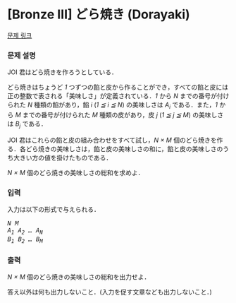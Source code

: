 # [Bronze III] どら焼き (Dorayaki)

[문제 링크](https://www.acmicpc.net/problem/33164) 

### 문제 설명

<p>JOI 君はどら焼きを作ろうとしている．</p>

<p>どら焼きはちょうど <var>1</var> つずつの餡と皮から作ることができ，すべての餡と皮には正の整数で表される「美味しさ」が定義されている．<var>1</var> から <var>N</var> までの番号が付けられた <var>N</var> 種類の餡があり，餡 <var>i</var> (<var>1 ≦ i ≦ N</var>) の美味しさは <var>A<sub>i</sub></var> である．また，<var>1</var> から <var>M</var> までの番号が付けられた <var>M</var> 種類の皮があり，皮 <var>j</var> (<var>1 ≦ j ≦ M</var>) の美味しさは <var>B<sub>j</sub></var> である．</p>

<p>JOI 君はこれらの餡と皮の組み合わせをすべて試し，<var>N × M</var> 個のどら焼きを作る．各どら焼きの美味しさは，餡と皮の美味しさの和に，餡と皮の美味しさのうち大きい方の値を掛けたものである．</p>

<p><var>N × M</var> 個のどら焼きの美味しさの総和を求めよ．</p>

### 입력 

 <p>入力は以下の形式で与えられる．</p>

<pre><var>N</var> <var>M</var>
<var>A<sub>1</sub></var> <var>A<sub>2</sub></var> <var>…</var> <var>A<sub>N</sub></var>
<var>B<sub>1</sub></var> <var>B<sub>2</sub></var> <var>…</var> <var>B<sub>M</sub></var></pre>

### 출력 

 <p><var>N × M</var> 個のどら焼きの美味しさの総和を出力せよ．</p>

<p>答え以外は何も出力しないこと．(入力を促す文章なども出力しないこと．)</p>


